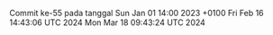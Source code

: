 Commit ke-55 pada tanggal Sun Jan 01 14:00 2023 +0100
Fri Feb 16 14:43:06 UTC 2024
Mon Mar 18 09:43:24 UTC 2024
